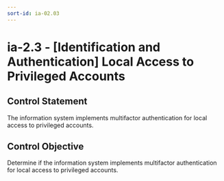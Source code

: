 ```yaml
---
sort-id: ia-02.03
---
```


# ia-2.3 - \[Identification and Authentication\] Local Access to Privileged Accounts

## Control Statement

The information system implements multifactor authentication for local access to privileged accounts.

## Control Objective

Determine if the information system implements multifactor authentication for local access to privileged accounts.
